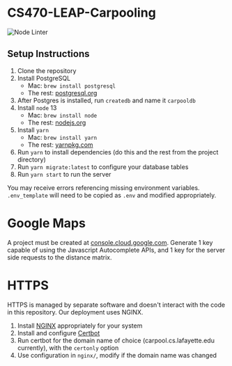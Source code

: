 # CS470-LEAP-Carpooling

![Node Linter](https://github.com/ezfe/cs470-leap-carpooling/workflows/Node%20Linter/badge.svg)

## Setup Instructions

1. Clone the repository
2. Install PostgreSQL
   - Mac: `brew install postgresql`
   - The rest: [postgresql.org](https://www.postgresql.org/download/)
3. After Postgres is installed, run `createdb` and name it `carpooldb`
4. Install `node` 13
   - Mac: `brew install node`
   - The rest: [nodejs.org](https://nodejs.org/en/download/current/)
2. Install `yarn`
   - Mac: `brew install yarn`
   - The rest: [yarnpkg.com](https://classic.yarnpkg.com/en/docs/install)
3. Run `yarn` to install dependencies (do this and the rest from the project directory)
4. Run `yarn migrate:latest` to configure your database tables
5. Run `yarn start` to run the server

You may receive errors referencing missing environment variables. `.env_template` will need to be copied as `.env` and modified appropriately.

# Google Maps

A project must be created at [console.cloud.google.com](https://console.cloud.google.com). Generate 1 key capable of using the Javascript Autocomplete APIs, and 1 key for the server side requests to the distance matrix.

# HTTPS

HTTPS is managed by separate software and doesn't interact with the code in this repository. Our deployment uses NGINX.

1. Install [NGINX](http://nginx.org/en/download.html) appropriately for your system
2. Install and configure [Certbot](https://certbot.eff.org/lets-encrypt/ubuntubionic-nginx)
3. Run certbot for the domain name of choice (carpool.cs.lafayette.edu currently), with the `certonly` option
3. Use configuration in `nginx/`, modify if the domain name was changed